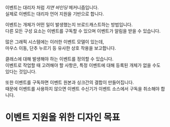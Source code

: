 이벤트는 대리자 처럼 _지연 바인딩_ 메커니즘입니다.       
실제로 이벤트는 대리자 언어 지원을 기반으로 합니다.        

이벤트는 개체가 어떤 일이 발생했는지 브로드캐스트하는 방법입니다.       
다른 모든 구성 요소는 이벤트를 구독할 수 있으며 이벤트가 알림을 받을 수 있습니다.        

많은 그래픽 시스템에는 이러한 이벤트 모델이 있는데,         
마우스 이동, 단추 누르기 등 유사한 상호 작용을 보고합니다.     

클래스에 대해 발생해야 하는 이벤트를 정의할 수 있습니다.         
이벤트로 작업할 때 고려해야 할 사항은, 특정 이벤트에 대해 등록된 개체가 없을 수도 있다는 것입니다.      

또한 이벤트를 구독하면 이벤트 원본과 싱크간의 결합이 만들어집니다.        
때문에 이벤트를 사용하지 않으면 이벤트 수신기가 이벤트 소스에서 구독을 취소해야 합니다.          

# 이벤트 지원을 위한 디자인 목표

